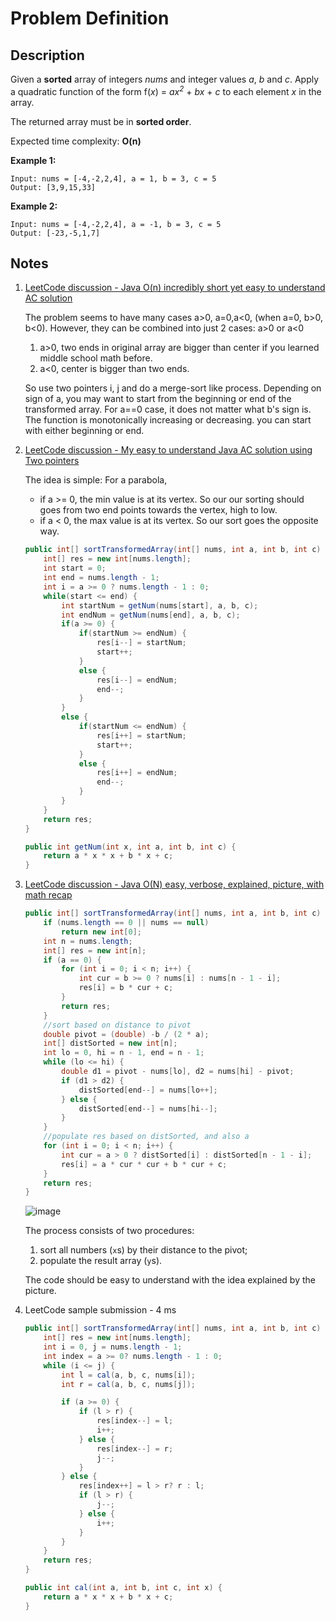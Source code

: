 # Problem Definition

## Description

Given a **sorted** array of integers _nums_ and integer values _a_, _b_ and _c_. Apply a quadratic function of the form f(_x_) = _ax<sup>2</sup>_ + _bx_ + _c_ to each element _x_ in the array.

The returned array must be in **sorted order**.

Expected time complexity: **O(n)**

**Example 1:**

```plaintext
Input: nums = [-4,-2,2,4], a = 1, b = 3, c = 5
Output: [3,9,15,33]
```

**Example 2:**

```plaintext
Input: nums = [-4,-2,2,4], a = -1, b = 3, c = 5
Output: [-23,-5,1,7]
```

## Notes

1. [LeetCode discussion - Java O(n) incredibly short yet easy to understand AC solution](https://leetcode.com/explore/interview/card/google/63/sorting-and-searching-4/448/discuss/83322/Java-O(n)-incredibly-short-yet-easy-to-understand-AC-solution)

    The problem seems to have many cases a>0, a=0,a<0, (when a=0, b>0, b<0). However, they can be combined into just 2 cases: a>0 or a<0

    1. a>0, two ends in original array are bigger than center if you learned middle school math before.
    2. a<0, center is bigger than two ends.

    So use two pointers i, j and do a merge-sort like process. Depending on sign of a, you may want to start from the beginning or end of the transformed array. For a==0 case, it does not matter what b's sign is. The function is monotonically increasing or decreasing. you can start with either beginning or end.

1. [LeetCode discussion - My easy to understand Java AC solution using Two pointers](https://leetcode.com/explore/interview/card/google/63/sorting-and-searching-4/448/discuss/83317/My-easy-to-understand-Java-AC-solution-using-Two-pointers)

    The idea is simple: For a parabola,

    * if a >= 0, the min value is at its vertex. So our our sorting should goes from two end points towards the vertex, high to low.
    * if a < 0, the max value is at its vertex. So our sort goes the opposite way.

    ```java
    public int[] sortTransformedArray(int[] nums, int a, int b, int c) {
        int[] res = new int[nums.length];
        int start = 0;
        int end = nums.length - 1;
        int i = a >= 0 ? nums.length - 1 : 0;
        while(start <= end) {
            int startNum = getNum(nums[start], a, b, c);
            int endNum = getNum(nums[end], a, b, c);
            if(a >= 0) {
                if(startNum >= endNum) {
                    res[i--] = startNum;
                    start++;
                }
                else {
                    res[i--] = endNum;
                    end--;
                }
            }
            else {
                if(startNum <= endNum) {
                    res[i++] = startNum;
                    start++;
                }
                else {
                    res[i++] = endNum;
                    end--;
                }
            }
        }
        return res;
    }

    public int getNum(int x, int a, int b, int c) {
        return a * x * x + b * x + c;
    }
    ```

1. [LeetCode discussion - Java O(N) easy, verbose, explained, picture, with math recap](https://leetcode.com/explore/interview/card/google/63/sorting-and-searching-4/448/discuss/83324/Java-O(N)-easy-verbose-explained-picture-with-math-recap)

    ```java
    public int[] sortTransformedArray(int[] nums, int a, int b, int c) {
        if (nums.length == 0 || nums == null)
            return new int[0];
        int n = nums.length;
        int[] res = new int[n];
        if (a == 0) {
            for (int i = 0; i < n; i++) {
                int cur = b >= 0 ? nums[i] : nums[n - 1 - i];
                res[i] = b * cur + c;
            }
            return res;
        }
        //sort based on distance to pivot
        double pivot = (double) -b / (2 * a);
        int[] distSorted = new int[n];
        int lo = 0, hi = n - 1, end = n - 1;
        while (lo <= hi) {
            double d1 = pivot - nums[lo], d2 = nums[hi] - pivot;
            if (d1 > d2) {
                distSorted[end--] = nums[lo++];
            } else {
                distSorted[end--] = nums[hi--];
            }
        }
        //populate res based on distSorted, and also a
        for (int i = 0; i < n; i++) {
            int cur = a > 0 ? distSorted[i] : distSorted[n - 1 - i];
            res[i] = a * cur * cur + b * cur + c;
        }
        return res;
    }
    ```

    ![image](http://i67.tinypic.com/7d0.png)

    The process consists of two procedures:

    1. sort all numbers (`x`s) by their distance to the pivot;
    2. populate the result array (`y`s).

    The code should be easy to understand with the idea explained by the picture.

1. LeetCode sample submission - 4 ms

    ```java
    public int[] sortTransformedArray(int[] nums, int a, int b, int c) {
        int[] res = new int[nums.length];
        int i = 0, j = nums.length - 1;
        int index = a >= 0? nums.length - 1 : 0;
        while (i <= j) {
            int l = cal(a, b, c, nums[i]);
            int r = cal(a, b, c, nums[j]);

            if (a >= 0) {
                if (l > r) {
                    res[index--] = l;
                    i++;
                } else {
                    res[index--] = r;
                    j--;
                }
            } else {
                res[index++] = l > r? r : l;
                if (l > r) {
                    j--;
                } else {
                    i++;
                }
            }
        }
        return res;
    }

    public int cal(int a, int b, int c, int x) {
        return a * x * x + b * x + c;
    }
    ```